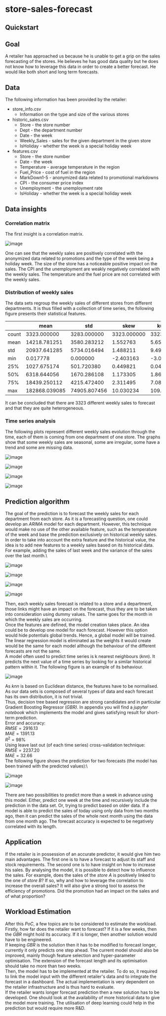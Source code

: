 # store-sales-forecast

## Quickstart

## Goal

A retailer has approached us because he is unable to get a grip on the sales forecasting of the stores. He believes he has good data quality but he does not know how to leverage this data in order to create a better forecast. He would like both short and long term forecasts.

## Data

The following information has been provided by the retailer: 

- store_info.csv
    - Information on the type and size of the various stores
- historic_sales.csv
    - Store - the store number
    - Dept - the department number
    - Date - the week
    - Weekly_Sales -  sales for the given department in the given store
    - IsHoliday - whether the week is a special holiday week
- features.csv
    - Store - the store number
    - Date - the week
    - Temperature - average temperature in the region
    - Fuel_Price - cost of fuel in the region
    - MarkDown1-5 - anonymized data related to promotional markdowns
    - CPI - the consumer price index
    - Unemployment - the unemployment rate
    - IsHoliday - whether the week is a special holiday week


## Data insights

### Correlation matrix

The first insight is a correlation matrix.

![image](static/corr.png)

One can see that the weekly sales are positively correlated with the
anonymized data related to promotions and the type of the week being a
holiday week. The size of the store has a noticeable positive impact on
the sales. The CPI and the unemployment are weakly negatively correlated
with the weekly sales. The temperature and the fuel price are not
correlated with the weekly sales.

### Distribution of weekly sales

The data sets regroup the weekly sales of different stores from
different departments. It is thus filled with a collection of time
series, the following figure presents their statistical features.

|     | mean          | std          | skew        | kurtosis    |
|-------|---------------|--------------|-------------|-------------|
| count | 3323.000000   | 3283.000000  | 3323.000000 | 3323.000000 |
| mean  | 14218.781251  | 3580.283212  | 1.552763    | 5.652568    |
| std   | 20937.641285  | 5734.016494  | 1.488211    | 9.490734    |
| min   | 0.017778      | 0.000000     | -2.403163   | -3.000000   |
| 25\%  | 1027.675174   | 501.720380   | 0.449821    | 0.045974    |
| 50\%  | 6318.644056   | 1670.286108  | 1.173305    | 1.861484    |
| 75\%  | 18439.250112  | 4215.472400  | 2.311495    | 7.089246    |
| max   | 182868.039085 | 74905.807456 | 10.030234   | 109.633096  |


It can be concluded that there are 3323 different weekly sales to
forecast and that they are quite heterogeneous.

### Time series analysis

The following plots represent different weekly sales evolution through
the time, each of them is coming from one department of one store. The
graphs show that some weekly sales are seasonal, some are irregular,
some have a trend and some are missing data.


![image](static/seasonality.png)

![image](static/spikes.png)



![image](static/trend.png)

![image](static/nan.png)


## Prediction algorithm

The goal of the prediction is to forecast the weekly sales for each
department from each store. As it is a forecasting question, one could
develop an *ARIMA* model for each department. However, this technique
would make no use of the other available feature, such as the
temperature of the week and base the prediction exclusively on
historical weekly sales.\
In order to take into account the extra feature and the historical
value, the idea is to add new features to a weekly sales based on its
historical data. For example, adding the sales of last week and the
variance of the sales over the last month.\


![image](static/meta1.png)

![image](static/meta2.png)



![image](static/meta3.png)

![image](static/meta4.png)


Then, each weekly sales forecast is related to a store and a department,
those links might have an impact on the forecast, thus they are to be
taken into consideration using dummy values. The same goes for the month
in which the weekly sales are occurring.\
Once the features are defined, the model creation takes place. An idea
could be to develop one model for each forecast. However this option
would hide potentials global trends. Hence, a global model will be
trained.\
The linear regression model is eliminated as the weights it would create
would be the same for each model although the behaviour of the different
forecasts are not the same.\
A model often used to predict time series is k nearest neighbours
(*knn*). It predicts the next value of a time series by looking for a
similar historical pattern within it. The following figure is an example
of its behaviour.

![image](static/knn.png)

As *knn* is based on Euclidean distance, the features have to be
normalised. As our data sets is composed of several types of data and
each forecast has its own distribution, it is not trivial.\
Thus, decision tree based regression are strong candidates and in
particular Gradient Boosting Regressor (*GBR)*. In appendix you will
find a *jupyter notebook* which implements the model and gives
satisfying result for short-term prediction.\
Error and accuracy:\
$RMSE = 2916.13$\
$MAE = 1391.13$\
$R^2 = 98\%$\
Using leave last out (of each time series) cross-validation technique:\
$RMSE = 2237.20$\
$MAE = 32.66$\
The following figure shows the prediction for two forecasts (the model
has been trained with the predicted values):\


![image](static/pred1.png)

![image](static/pred2.png)


There are two possibilities to predict more than a week in advance using
this model. Either, predict one week at the time and recursively include
the prediction in the data set. Or, trying to predict based on older
data. If a model is able to predict the sales of today using only data
from two months ago, then it can predict the sales of the whole next
month using the data from one month ago. The forecast accuracy is
expected to be negatively correlated with its length.

## Application

If the retailer is in possession of an accurate predictor, it would give
him two main advantages. The first one is to have a forecast to adjust
its staff and stock requirements. The second one is to have insight on
how to increase his sales. By analysing the model, it is possible to
detect how to influence the sales. For example, does the sales of the
*store A* is positively linked to the one of *store B*? If so, why and
how to leverage the correlation to increase the overall sales? It will
also give a strong tool to assess the efficiency of promotions. Did the
promotion had an impact on the sales and of what proportion?

## Workload Estimation

After this *PoC*, a few topics are to be considered to estimate the
workload. Firstly, how far does the retailer want to forecast? If it is
a few weeks, then the *GBR* might hold its accuracy. If it is longer,
then another solution would have to be engineered.\
If keeping *GBR* is the solution then it has to be modified to forecast
longer, currently it only predicts one step ahead. The current model
should also be improved, mainly though feature selection and
hyper-parameter optimisation. The extension of the forecast length and
its optimisation should take no more than two weeks.\
Then, the model has to be implemented at the retailer. To do so, it
required to link the model input with the different retailer's data and
to integrate the forecast in a dashboard. The actual implementation is
very dependent on the retailer infrastructure and is thus hard to
evaluate.\
If the retailer wants longer forecast prediction then a new solution has
to be developed. One should look at the availability of more historical
data to give the model more training. The utilisation of deep learning
could help in the prediction but would require more R&D.
